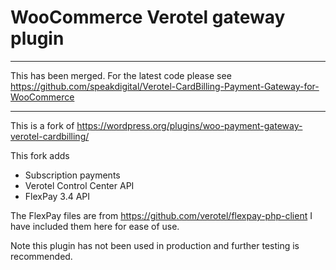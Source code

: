 # WooCommerce Verotel gateway plugin


**** 
This has been merged. For the latest code please see https://github.com/speakdigital/Verotel-CardBilling-Payment-Gateway-for-WooCommerce 
****






This is a fork of https://wordpress.org/plugins/woo-payment-gateway-verotel-cardbilling/

This fork adds
  - Subscription payments
  - Verotel Control Center API
  - FlexPay 3.4 API
  
 
The FlexPay files are from https://github.com/verotel/flexpay-php-client
I have included them here for ease of use.

Note this plugin has not been used in production and further testing is recommended.
